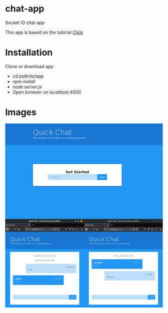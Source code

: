# chat-app
Socket IO chat app 

This app is based on the tutorial [Click](https://www.youtube.com/watch?v=-0j_9LqsOkQ&list=PLDlWc9AfQBfbyGwhSlxg16mQGpGnauCwq)

# Installation
Clone or download app 

* *cd path/to/app*
* *npm install*
* *node server.js*
* *Open browser on localhost:4000*
# Images

<img src="https://raw.githubusercontent.com/AIRALPHA/chat-app/master/public/images/first.png"
     alt="First screen"
     style="float: left; margin-right: 10px;" />

<img src="https://raw.githubusercontent.com/AIRALPHA/chat-app/master/public/images/second.png"
     alt="Second screen"
     style="float: left; margin-right: 10px;" />



